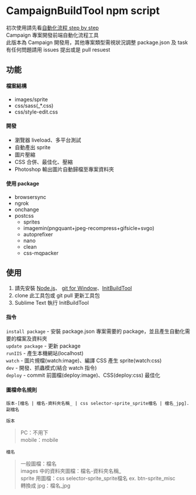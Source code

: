 CampaignBuildTool npm script
======================================================================
初次使用請先看[自動化流程 step by step](https://hackmd.io/s/S1ohqCzN)  
Campaign 專案開發前端自動化流程工具  
此版本為 Campaign 開發用，其他專案類型需視狀況調整 package.json 及 task  
有任何問題請用 issues 提出或是 pull resuest

## 功能
#### 檔案結構
- images/sprite
- css/sass(_*.css)
- css/style-edit.css

#### 開發
- 瀏覽器 liveload、多平台測試
- 自動產出 sprite
- 圖片壓縮
- CSS 合併、最佳化、壓縮
- Photoshop 輸出圖片自動歸檔至專案資料夾

#### 使用 package
* browsersync
* ngrok
* onchange
* postcss
	- sprites
	- imagemin(pngquant+jpeg-recompress+gifsicle+svgo)
	- autoprefixer
	- nano
	- clean
	- css-mqpacker

## 使用
1. 請先安裝 [Node.js][d51f406f]、 [git for Window][2502918c]、[InitBuildTool][3]
2. clone 此工具包或 git pull 更新工具包
3. Sublime Text 執行 InitBuildTool

[d51f406f]: https://nodejs.org/en/ "Node.js"
[2502918c]: https://git-scm.com/ "git for Window"
[3]: https://github.com/isobartw-dev/InitBuildTool "InitBuildTool"

#### 指令
```install package``` - 安裝 package.json 專案需要的 package，並且產生自動化需要的檔案及資料夾  
```update package``` - 更新 package  
```runIIS``` - 產生本機網站(localhost)  
```watch``` - 圖片規檔(watch:image)、編譯 CSS 產生 sprite(watch:css)  
```dev``` - 開發、抓蟲模式(結合 watch 指令)  
```deploy``` - commit 前圖檔(deploy:image)、CSS(deploy:css) 最佳化  

#### 圖檔命名規則
```
版本-[檔名 | 檔名-資料夾名稱_ | css selector-sprite_sprite檔名 | 檔名_jpg].副檔名	
```  
``
版本
``  
>PC：不用下  
>mobile：mobile  

``檔名``
>一般圖檔：檔名  
>images 中的資料夾圖檔：檔名-資料夾名稱_  
>sprite 用圖檔：css selector-sprite_sprite檔名 ex. btn-sprite_misc  
>轉換成 jpg：檔名_jpg
